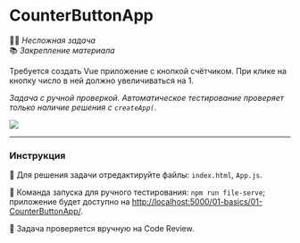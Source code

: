 # CounterButtonApp

👶🏻 _Несложная задача_\
📚 _Закрепление материала_

<!--start_statement-->

Требуется создать Vue приложение с кнопкой счётчиком. При клике на кнопку число в ней должно увеличиваться на 1.

_Задача с ручной проверкой. Автоматическое тестирование проверяет только наличие решения с `createApp(`._

<img src="https://i.imgur.com/u9YL4K8.gif">
<!--end_statement-->

---

### Инструкция

📝 Для решения задачи отредактируйте файлы: `index.html`, `App.js`.

🚀 Команда запуска для ручного тестирования: `npm run file-serve`;\
приложение будет доступно на [http://localhost:5000/01-basics/01-CounterButtonApp/](http://localhost:5000/01-basics/01-CounterButtonApp/).

💬 Задача проверяется вручную на Code Review.
